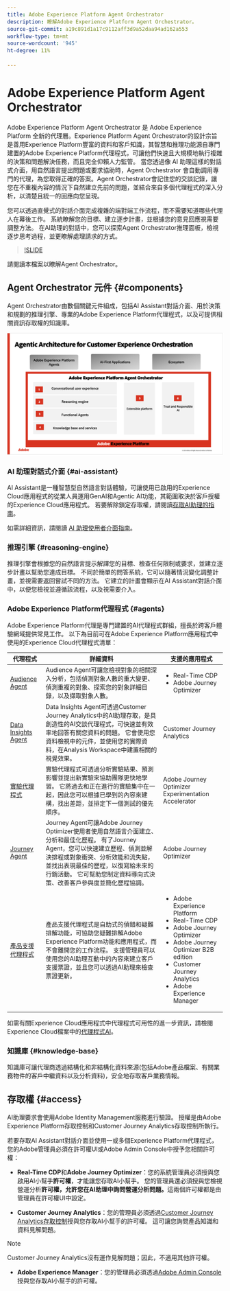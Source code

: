 ```yaml
---
title: Adobe Experience Platform Agent Orchestrator
description: 瞭解Adobe Experience Platform Agent Orchestrator。
source-git-commit: a19c891d1a17c9112aff3d9a52daa94ad162a553
workflow-type: tm+mt
source-wordcount: '945'
ht-degree: 11%

---
```


# Adobe Experience Platform Agent Orchestrator

Adobe Experience Platform Agent Orchestrator 是 Adobe Experience Platform 全新的代理層。Experience Platform Agent Orchestrator的設計宗旨是善用Experience Platform豐富的資料和客戶知識，其智慧和推理功能源自專門建置的Adobe Experience Platform代理程式，可讓他們快速且大規模地執行複雜的決策和問題解決任務，而且完全仰賴人力監管。 當您透過像 AI 助理這樣的對話式介面，用自然語言提出問題或要求協助時，Agent Orchestrator 會自動調用專門的代理，為您取得正確的答案。Agent Orchestrator會記住您的交談記錄，讓您在不重複內容的情況下自然建立先前的問題，並結合來自多個代理程式的深入分析，以清楚且統一的回應向您呈現。

您可以透過直覺式的對話介面完成複雜的端對端工作流程，而不需要知道哪些代理人在幕後工作。 系統瞭解您的目標、建立逐步計畫，並根據您的意見回應視需要調整方法。 在AI助理的對話中，您可以探索Agent Orchestrator推理面板，檢視逐步思考過程，並更瞭解處理請求的方式。

>[!SLIDE](agent-orchestrator-overview)

請閱讀本檔案以瞭解Agent Orchestrator。

## Agent Orchestrator 元件 {#components}

Agent Orchestrator由數個關鍵元件組成，包括AI Assistant對話介面、用於決策和規劃的推理引擎、專業的Adobe Experience Platform代理程式，以及可提供相關資訊存取權的知識庫。

![Agent Orchestrator的行銷架構。](./images/agent-orchestrator/agentic-architecture.png)

### AI 助理對話式介面 {#ai-assistant}

AI Assistant是一種智慧型自然語言對話體驗，可讓使用已啟用的Experience Cloud應用程式的從業人員運用GenAI和Agentic AI功能，其範圍取決於客戶授權的Experience Cloud應用程式。 若要解除鎖定存取權，請閱讀[存取AI助理的指南](https://experienceleague.adobe.com/en/docs/experience-platform/ai-assistant/access)。

如需詳細資訊，請閱讀 [AI 助理使用者介面指南](../ai-assistant/ai-assistant-ui.md)。

### 推理引擎 {#reasoning-engine}

推理引擎會根據您的自然語言提示解譯您的目標、檢查任何限制或要求，並建立逐步計畫以幫助您達成目標。 不同於簡單的問答系統，它可以隨著情況變化調整計畫，並視需要返回嘗試不同的方法。 它建立的計畫會顯示在AI Assistant對話介面中，以便您檢視並遵循該流程，以及視需要介入。

### Adobe Experience Platform代理程式 {#agents}

Adobe Experience Platform代理是專門建置的AI代理程式群組，擅長於跨客戶體驗網域提供常見工作。 以下為目前可在Adobe Experience Platform應用程式中使用的Experience Cloud代理程式清單：

| 代理程式 | 詳細資料 | 支援的應用程式 |
| --- | --- | --- |
| [Audience Agent](audience.md) | Audience Agent可讓您檢視對象的相關深入分析，包括偵測對象人數的重大變更、偵測重複的對象、探索您的對象詳細目錄，以及擷取對象人數。 | <ul><li>Real-Time CDP</li><li>Adobe Journey Optimizer</li></ul> |
| [Data Insights Agent](https://experienceleague.adobe.com/en/docs/analytics-platform/using/cja-overview/cja-b2c-overview/data-analysis-ai) | Data Insights Agent可透過Customer Journey Analytics中的AI助理存取，是具創造性的AI交談代理程式，可快速並有效率地回答有關您資料的問題。 它會使用您資料檢視中的元件，並使用您的實際資料，在Analysis Workspace中建置相關的視覺效果。 | Customer Journey Analytics |
| [實驗代理程式](./agent-experiment.md) | 實驗代理程式可透過分析實驗結果、預測影響並提出新實驗來協助團隊更快地學習。 它將過去和正在進行的實驗集中在一起，因此您可以根據已學到的內容來建構，找出差距，並排定下一個測試的優先順序。 | Adobe Journey Optimizer Experimentation Accelerator |
| [Journey Agent](./ajo-agent-analyze.md) | Journey Agent可讓Adobe Journey Optimizer使用者使用自然語言介面建立、分析和最佳化歷程。 有了Journey Agent，您可以快速建立歷程、偵測並解決排程或對象衝突、分析效能和流失點，並找出表現最佳的歷程，以復寫給未來的行銷活動。 它可幫助您制定資料導向式決策、改善客戶參與度並簡化歷程協調。 | Adobe Journey Optimizer |
| [產品支援代理程式](https://experienceleague.adobe.com/en/docs/experience-platform/ai-assistant/new-features/customer-support) | 產品支援代理程式是自助式的偵錯和疑難排解功能，可協助您疑難排解Adobe Experience Platform功能和應用程式，而不會離開您的工作流程。 支援管理員可以使用您的AI助理互動中的內容來建立客戶支援票證，並且您可以透過AI助理來檢查票證更新。 | <ul><li>Adobe Experience Platform</li><li>Real-Time CDP</li><li>Adobe Journey Optimizer</li><li>Adobe Journey Optimizer B2B edition</li><li>Customer Journey Analytics</li><li>Adobe Experience Manager</li></ul> |

如需有關Experience Cloud應用程式中代理程式可用性的進一步資訊，請檢閱Experience Cloud檔案中的[代理程式AI](https://experienceleague.adobe.com/zh-hant/docs/core-services/interface/features/agentic-ai)。

### 知識庫 {#knowledge-base}

知識庫可讓代理商透過結構化和非結構化資料來源(包括Adobe產品檔案、有關業務物件的客戶中繼資料以及分析資料)，安全地存取客戶業務情報。

## 存取權 {#access}

AI助理要求會使用Adobe Identity Management服務進行驗證。 授權是由Adobe Experience Platform存取控制和Customer Journey Analytics存取控制所執行。

若要存取AI Assistant對話介面並使用一或多個Experience Platform代理程式，您的Adobe管理員必須在許可權UI或Adobe Admin Console中授予您相關許可權：

* **Real-Time CDP**&#x200B;和&#x200B;**Adobe Journey Optimizer**：您的系統管理員必須授與您啟用AI小幫手&#x200B;**許可權**，才能讓您存取AI小幫手。 您的管理員還必須授與您檢視營運分析&#x200B;**許可權，允許您在AI助理中詢問營運分析問題。**&#x200B;這兩個許可權都是由管理員在許可權UI中設定。

* **Customer Journey Analytics**：您的管理員必須透過[Customer Journey Analytics存取控制](https://experienceleague.adobe.com/en/docs/analytics-platform/using/technotes/access-control)授與您存取AI小幫手的許可權。 這可讓您詢問產品知識和資料見解問題。

>[!NOTE]
>
>Customer Journey Analytics沒有運作見解問題；因此，不適用其他許可權。

* **Adobe Experience Manager**：您的管理員必須透過[Adobe Admin Console](https://helpx.adobe.com/tw/enterprise/using/admin-console.html)授與您存取AI小幫手的許可權。

